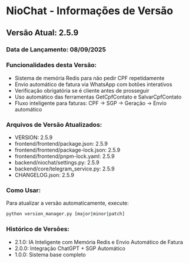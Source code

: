# NioChat - Informações de Versão

## Versão Atual: 2.5.9

### Data de Lançamento: 08/09/2025

### Funcionalidades desta Versão:
- Sistema de memória Redis para não pedir CPF repetidamente
- Envio automático de fatura via WhatsApp com botões interativos
- Verificação obrigatória se é cliente antes de prosseguir
- Uso automático das ferramentas GetCpfContato e SalvarCpfContato
- Fluxo inteligente para faturas: CPF → SGP → Geração → Envio automático

### Arquivos de Versão Atualizados:
- VERSION: 2.5.9
- frontend/frontend/package.json: 2.5.9
- frontend/frontend/package-lock.json: 2.5.9
- frontend/frontend/pnpm-lock.yaml: 2.5.9
- backend/niochat/settings.py: 2.5.9
- backend/core/telegram_service.py: 2.5.9
- CHANGELOG.json: 2.5.9

### Como Usar:
Para atualizar a versão automaticamente, execute:
```bash
python version_manager.py [major|minor|patch]
```

### Histórico de Versões:
- 2.1.0: IA Inteligente com Memória Redis e Envio Automático de Fatura
- 2.0.0: Integração ChatGPT + SGP Automático
- 1.0.0: Sistema base completo
